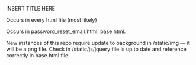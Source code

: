 INSERT TITLE HERE

Occurs in every html file (most likely)

Occurs in password_reset_email.html. base.html.

New instances of this repo require update to background
in /static/img –– it will be a png file. Check in 
/static/js/jquery file is up to date and reference 
correctly in base.html file. 
